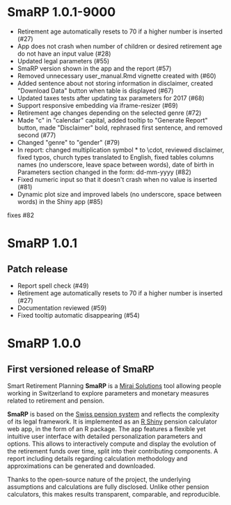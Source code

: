 # SmaRP 1.0.1-9000

* Retirement age automatically resets to 70 if a higher number is inserted (#27)
* App does not crash when number of children or desired retirement age do not have an input value (#28)
* Updated legal parameters (#55)
* SmaRP version shown in the app and the report (#57)
* Removed unnecessary user_manual.Rmd vignette created with (#60)
* Added sentence about not storing information in disclaimer, created "Download Data" button when table is displayed (#67)
* Updated taxes tests after updating tax parameters for 2017 (#68)
* Support responsive embedding via iframe-resizer (#69)
* Retirement age changes depending on the selected genre (#72)
* Made "c" in "calendar" capital, added tooltip to "Generate Report" button, made "Disclaimer" bold, rephrased first sentence, and removed second (#77)
* Changed "genre" to "gender" (#79)
* In report: changed multiplication symbol * to \cdot, reviewed disclaimer, fixed typos, church types translated to English, fixed tables columns names (no underscore, leave space between words), date of birth in Parameters section changed in the form: dd-mm-yyyy (#82)
* Fixed numeric input so that it doesn't crash when no value is inserted (#81)
* Dynamic plot size and improved labels (no underscore, space between words) in the Shiny app (#85)

fixes #82

# SmaRP 1.0.1

## Patch release

* Report spell check (#49)
* Retirement age automatically resets to 70 if a higher number is inserted (#27)
* Documentation reviewed (#59)
* Fixed tooltip automatic disappearing (#54)

# SmaRP 1.0.0

## First versioned release of SmaRP

Smart Retirement Planning **SmaRP** is a [Mirai Solutions](https://mirai-solutions.ch/) tool allowing people working in Switzerland to explore parameters and monetary measures related to retirement and pension.

**SmaRP** is based on the [Swiss pension system](https://en.wikipedia.org/wiki/Pension_system_in_Switzerland) and reflects the complexity of its legal framework.
It is implemented as an [R Shiny](https://shiny.rstudio.com/) pension calculator web app, in the form of an R package.
The app features a flexible yet intuitive user interface with detailed personalization parameters and options.
This allows to interactively compute and display the evolution of the retirement funds over time, split into their contributing components.
A report including details regarding calculation methodology and approximations can be generated and downloaded.

Thanks to the open-source nature of the project, the underlying assumptions and calculations are fully disclosed.
Unlike other pension calculators, this makes results transparent, comparable, and reproducible.
